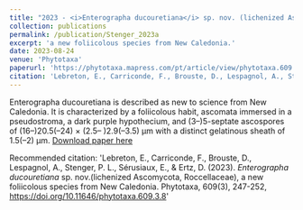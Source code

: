 ```yaml
---
title: "2023 - <i>Enterographa ducouretiana</i> sp. nov. (lichenized Ascomycota, Roccellaceae), a new foliicolous species from New Caledonia"
collection: publications
permalink: /publication/Stenger_2023a
excerpt: 'a new foliicolous species from New Caledonia.'
date: 2023-08-24
venue: 'Phytotaxa'
paperurl: 'https://phytotaxa.mapress.com/pt/article/view/phytotaxa.609.3.8'
citation: 'Lebreton, E., Carriconde, F., Brouste, D., Lespagnol, A., Stenger, P. L., Sérusiaux, E., & Ertz, D. (2023). <i>Enterographa ducouretiana</i> sp. nov.(lichenized Ascomycota, Roccellaceae), a new foliicolous species from New Caledonia. Phytotaxa, 609(3), 247-252, https://doi.org/10.11646/phytotaxa.609.3.8'
---
```

Enterographa ducouretiana is described as new to science from New Caledonia. It is characterized by a foliicolous habit, ascomata immersed in a pseudostroma, a dark purple hypothecium, and (3–)5-septate ascospores of (16–)20.5(–24) × (2.5– )2.9(–3.5) μm with a distinct gelatinous sheath of 1.5(–2) μm.
[Download paper here](https://phytotaxa.mapress.com/pt/article/view/phytotaxa.609.3.8)

Recommended citation: 'Lebreton, E., Carriconde, F., Brouste, D., Lespagnol, A., Stenger, P. L., Sérusiaux, E., & Ertz, D. (2023). <i>Enterographa ducouretiana</i> sp. nov.(lichenized Ascomycota, Roccellaceae), a new foliicolous species from New Caledonia. Phytotaxa, 609(3), 247-252, https://doi.org/10.11646/phytotaxa.609.3.8'


